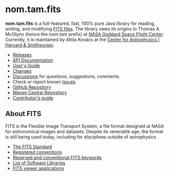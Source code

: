 # nom.tam.fits
 
__nom.tam.fits__ is a full-featured, fast, 100% pure Java library for reading, writing, and modifying 
[FITS files](https://fits.gsfc.nasa.gov/fits_standard.html). The library owes its origins to Thomas A. McGlynn (hence 
the _nom.tam_ prefix) at [NASA Goddard Space Flight Center](https://www.nasa.gov/goddard/). Currently, it is 
maintained by Attila Kov&aacute;cs at the [Center for Astrophysics | Harvard & Smithsonian](https://cfa.harvard.edu/).

 - [Releases](https://github.com/nom-tam-fits/nom-tam-fits/releases)
 - [API Documentation](https://nom-tam-fits.github.io/nom-tam-fits/apidocs/index.html)
 - [User's Guide](https://nom-tam-fits.github.io/nom-tam-fits/README.html)
 - [Changes](https://nom-tam-fits.github.io/nom-tam-fits/CHANGELOG.html)
 - [Discussions](https://github.com/nom-tam-fits/nom-tam-fits/discussions) for questions, suggestions, comments.
 - Check or report known [Issues](https://github.com/nom-tam-fits/nom-tam-fits/issues)
 - [GitHub Repository](https://github.com/nom-tam-fits/nom-tam-fits/)
 - [Maven Central Repository](https://mvnrepository.com/artifact/gov.nasa.gsfc.heasarc/nom-tam-fits)
 - [Contributor's guide](https://nom-tam-fits.github.io/nom-tam-fits/CONTRIBUTING.html)


## About FITS

FITS is the Flexible Image Transport System, a file format designed at NASA for astronomical images and datasets. 
Despite its venerable age, the format is still being used today, including for disciplines outside of astrophysics.
 
  - [The FITS Standard](https://fits.gsfc.nasa.gov/fits_standard.html)
  - [Registered conventions](https://fits.gsfc.nasa.gov/fits_conventions.html)
  - [Reserved and conventional FITS keywords](https://fits.gsfc.nasa.gov/fits_dictionary.html)
  - [List of Software Libraries](https://fits.gsfc.nasa.gov/fits_libraries.html)
  - [FITS viewer applications](https://fits.gsfc.nasa.gov/fits_viewer.html)
